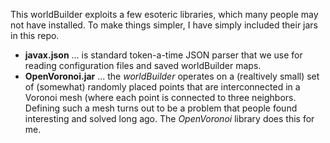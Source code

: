 This worldBuilder exploits a few esoteric libraries, which many people may not have installed.
To make things simpler, I have simply included their jars in this repo.
 - **javax.json** ... is standard token-a-time JSON parser that we use for reading configuration
   files and saved worldBuilder maps.
 - **OpenVoronoi.jar** ... the _worldBuilder_ operates on a (realtively small) set of (somewhat)
   randomly placed points that are interconnected in a Voronoi mesh (where each point is 
   connected to three neighbors.  Defining such a mesh turns out to be a problem that people
   found interesting and solved long ago.  The _OpenVoronoi_ library does this for me.

